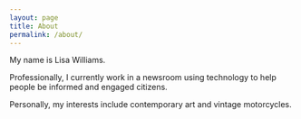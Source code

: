 ```yaml
---
layout: page
title: About
permalink: /about/
---
```


My name is Lisa Williams.

Professionally, I currently work in a newsroom using technology to help people be informed and engaged citizens. 

Personally, my interests include contemporary art and vintage motorcycles.
